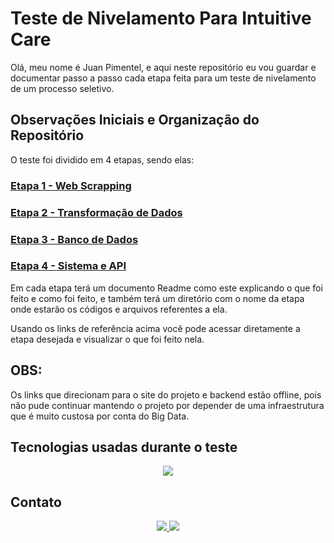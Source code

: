 # Teste de Nivelamento Para Intuitive Care
Olá, meu nome é Juan Pimentel, e aqui neste repositório eu vou guardar e documentar passo a passo cada etapa feita para um teste de nivelamento de um processo seletivo.

## Observações Iniciais e Organização do Repositório
O teste foi dividido em 4 etapas, sendo elas:

### [Etapa 1 - Web Scrapping](etapa_web_scrapping)
### [Etapa 2 - Transformação de Dados](etapa_transformacao_de_dados)
### [Etapa 3 - Banco de Dados](etapa_banco_de_dados)
### [Etapa 4 - Sistema e API](etapa_sistema_e_api)

Em cada etapa terá um documento Readme como este explicando o que foi feito e como foi feito, e também terá um diretório com o nome da etapa onde estarão os códigos e arquivos referentes a ela.

Usando os links de referência acima você pode acessar diretamente a etapa desejada e visualizar o que foi feito nela.

## OBS:
Os links que direcionam para o site do projeto e backend estão offline, pois não pude continuar mantendo o projeto por depender de uma infraestrutura que é muito custosa por conta do Big Data.

## Tecnologias usadas durante o teste
<p align="center">
  <a href="https://skillicons.dev">
    <img src="https://skillicons.dev/icons?i=python,fastapi,vue,postgresql,docker,gcp,firebase,vercel&perline=4" />
  </a>
</p>

## Contato
<p align="center">
  <a href="mailto:juandbpimentel@gmail.com">
    <img src="https://img.shields.io/badge/-Gmail-D14836?style=for-the-badge&logo=gmail&logoColor=white" />
  </a>
  <a href="https://www.linkedin.com/in/juan-pimentel-3b6a67221/">
    <img src="https://img.shields.io/badge/-LinkedIn-blue?style=for-the-badge&logo=linkedin&logoColor=white" />
  </a>
</p>
